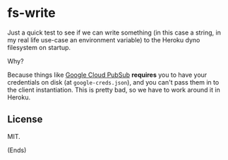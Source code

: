 # fs-write #

Just a quick test to see if we can write something (in this case a string, in
my real life use-case an environment variable) to the Heroku dyno filesystem on
startup.

Why?

Because things like
[Google Cloud PubSub](https://www.npmjs.com/package/@google-cloud/pubsub)
**requires** you to have your credentials on disk (at `google-creds.json`), and
you can't pass them in to the client instantiation. This is pretty bad, so we
have to work around it in Heroku.

## License ##

MIT.

(Ends)



